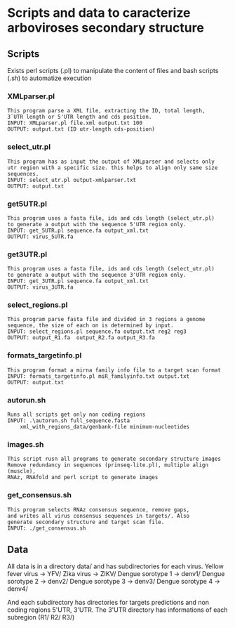 # Scripts and data to caracterize arboviroses secondary structure

## Scripts
Exists perl scripts (.pl) to manipulate the content of
files and bash scripts (.sh) to automatize execution

### XMLparser.pl
	This program parse a XML file, extracting the ID, total length,      
	3`UTR length or 5'UTR length and cds position.                      
	INPUT: XMLparser.pl file.xml output.txt 100                          
	OUTPUT: output.txt (ID utr-length cds-position)

### select_utr.pl
	This program has as input the output of XMLparser and selects only	
	utr region with a specific size. this helps to align only same size 
	sequences.															
	INPUT: select_utr.pl output-xmlparser.txt                           
	OUTPUT: output.txt							

### get5UTR.pl
	This program uses a fasta file, ids and cds length (select_utr.pl)
	to generate a output with the sequence 5'UTR region only.		       	
	INPUT: get_5UTR.pl sequence.fa output_xml.txt                         	
	OUTPUT: virus_5UTR.fa 							

### get3UTR.pl
	This program uses a fasta file, ids and cds length (select_utr.pl)
	to generate a output with the sequence 3'UTR region only.		       	
	INPUT: get_3UTR.pl sequence.fa output_xml.txt                         	
	OUTPUT: virus_3UTR.fa 							

### select_regions.pl
	This program parse fasta file and divided in 3 regions a genome 
	sequence, the size of each on is determined by input.               
	INPUT: select_regions.pl sequence.fa output.txt reg2 reg3
	OUTPUT: output_R1.fa  output_R2.fa output_R3.fa                                                                  

### formats_targetinfo.pl
	This program format a mirna family info file to a target scan format
	INPUT: formats_targetinfo.pl miR_familyinfo.txt output.txt
	OUTPUT: output.txt

### autorun.sh
	Runs all scripts get only non coding regions                
	INPUT: .\autorun.sh full_sequence.fasta                     
		xml_with_regions_data/genbank-file minimum-nucleotides     

### images.sh
	This script rusn all programs to generate secondary structure images        
	Remove redundancy in sequences (prinseq-lite.pl), multiple align (muscle),  
	RNAz, RNAfold and perl script to generate images                            

### get_consensus.sh
	This program selects RNAz consensus sequence, remove gaps,              
	and writes all virus consensus sequences in targets/. Also              
	generate secondary structure and target scan file.                      
	INPUT: ./get_consensus.sh                                                






## Data
All data is in a directory data/ and has subdirectories for each virus. 
	Yellow fever virus	-> YFV/ 
	Zika virus			-> ZIKV/ 
	Dengue sorotype 1	-> denv1/ 
	Dengue sorotype 2	-> denv2/ 
	Dengue sorotype 3	-> denv3/ 
	Dengue sorotype 4	-> denv4/

And each subdirectory has directories for targets predictions 
and non coding regions 5'UTR, 3'UTR.
The 3'UTR directory has informations of each subregion (R1/ R2/ R3/)

